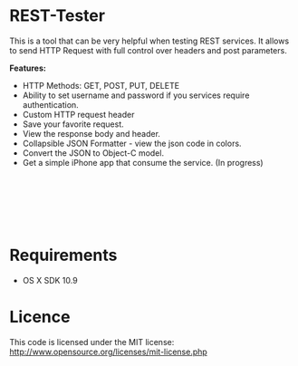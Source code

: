 REST-Tester
===========

This is a tool that can be very helpful when testing REST services. It allows to send HTTP Request with full control over headers and post parameters.

<strong>Features:</strong>
- HTTP Methods: GET, POST, PUT, DELETE
- Ability to set username and password if you services require authentication.
- Custom HTTP request header
- Save your favorite request.
- View the response body and header.
- Collapsible JSON Formatter - view the json code in colors.
- Convert the JSON to Object-C model.
- Get a simple iPhone app that consume the service. (In progress)

<br>
<a href='http://s21.postimg.org/jkcsqirnr/image.png' target='_blank'><img src='http://s21.postimg.org/jkcsqirnr/image.png' border='0' alt="" /></a>
<br>

<br>
<a href='http://s27.postimg.org/bqqccgr0z/image.png' target='_blank'><img src='http://s27.postimg.org/bqqccgr0z/image.png' border='0' alt="" /></a>
<br>

<br>
<a href='http://s27.postimg.org/ktjex8g5v/image.png' target='_blank'><img src='http://s27.postimg.org/ktjex8g5v/image.png' border='0' alt="" /></a>
<br>

<br>
<a href='http://s29.postimg.org/jojffshif/image.png' target='_blank'><img src='http://s29.postimg.org/jojffshif/image.png' border='0' alt="" /></a>
<br>

<br>
<a href='http://s17.postimg.org/4mueha2tn/image.jpg' target='_blank'><img src='http://s17.postimg.org/4mueha2tn/image.jpg' border='0' alt="" /></a>
<br>

Requirements
==============
- OS X SDK 10.9

Licence
==============
This code is licensed under the MIT license: http://www.opensource.org/licenses/mit-license.php




